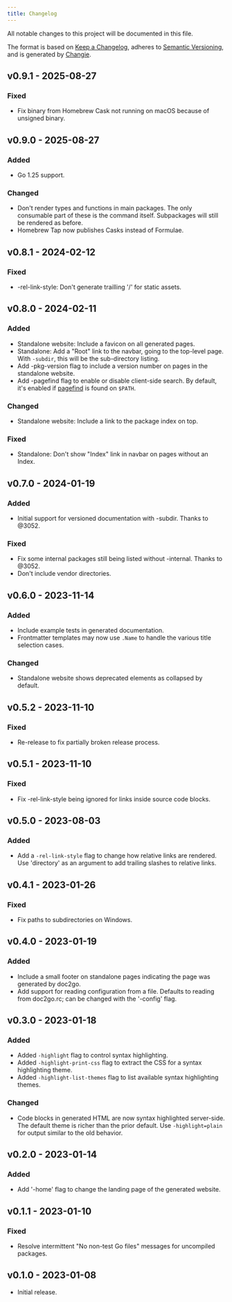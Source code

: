 ```yaml
---
title: Changelog
---
```


All notable changes to this project will be documented in this file.

The format is based on [Keep a Changelog](https://keepachangelog.com/en/1.0.0/),
adheres to [Semantic Versioning](https://semver.org/spec/v2.0.0.html),
and is generated by [Changie](https://github.com/miniscruff/changie).

## v0.9.1 - 2025-08-27
### Fixed
- Fix binary from Homebrew Cask not running on macOS
  because of unsigned binary.

## v0.9.0 - 2025-08-27
### Added
- Go 1.25 support.
### Changed
- Don't render types and functions in main packages. The only consumable part of these is the command itself. Subpackages will still be rendered as before.
- Homebrew Tap now publishes Casks instead of Formulae.

## v0.8.1 - 2024-02-12
### Fixed
- -rel-link-style: Don't generate trailling '/' for static assets.

## v0.8.0 - 2024-02-11
### Added
- Standalone website: Include a favicon on all generated pages.
- Standalone: Add a "Root" link to the navbar, going to the top-level page.
With `-subdir`, this will be the sub-directory listing.
- Add -pkg-version flag to include a version number on pages in the standalone website.
- Add -pagefind flag to enable or disable client-side search. By default, it's enabled if [pagefind](https://pagefind.app) is found on `$PATH`.
### Changed
- Standalone website: Include a link to the package index on top.
### Fixed
- Standalone: Don't show "Index" link in navbar on pages without an Index.

## v0.7.0 - 2024-01-19
### Added
- Initial support for versioned documentation with -subdir. Thanks to @3052.
### Fixed
- Fix some internal packages still being listed without -internal. Thanks to @3052.
- Don't include vendor directories.

## v0.6.0 - 2023-11-14
### Added
- Include example tests in generated documentation.
- Frontmatter templates may now use `.Name` to handle the various title selection cases.
### Changed
- Standalone website shows deprecated elements as collapsed by default.

## v0.5.2 - 2023-11-10
### Fixed
- Re-release to fix partially broken release process.

## v0.5.1 - 2023-11-10
### Fixed
- Fix -rel-link-style being ignored for links inside source code blocks.

## v0.5.0 - 2023-08-03
### Added
- Add a `-rel-link-style` flag to change how relative links are rendered. Use 'directory' as an argument to add trailing slashes to relative links.

## v0.4.1 - 2023-01-26
### Fixed
- Fix paths to subdirectories on Windows.

## v0.4.0 - 2023-01-19
### Added
- Include a small footer on standalone pages
  indicating the page was generated by doc2go.
- Add support for reading configuration from a file.
  Defaults to reading from doc2go.rc;
  can be changed with the '-config' flag.

## v0.3.0 - 2023-01-18
### Added
- Added `-highlight` flag to control syntax highlighting.
- Added `-highlight-print-css` flag to
  extract the CSS for a syntax highlighting theme.
- Added `-highlight-list-themes` flag to
  list available syntax highlighting themes.
### Changed
- Code blocks in generated HTML are now syntax highlighted server-side.
  The default theme is richer than the prior default.
  Use `-highlight=plain` for output similar to the old behavior.

## v0.2.0 - 2023-01-14
### Added
- Add '-home' flag to change the landing page of the generated website.

## v0.1.1 - 2023-01-10
### Fixed
- Resolve intermittent "No non-test Go files" messages for uncompiled packages.

## v0.1.0 - 2023-01-08
- Initial release.
